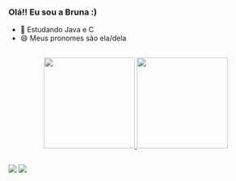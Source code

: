 ### Olá!! Eu sou a Bruna :)
- 🌱 Estudando Java e C 
- 😄 Meus pronomes são ela/dela
##
<div align="center">
  <a href="https://github.com/brunalefle">
  <img height="180em" src="https://github-readme-stats.vercel.app/api?username=brunalefle&show_icons=true&theme=tokyonight&include_all_commits=true&count_private=true"/>
  <img height="180em" src="https://github-readme-stats.vercel.app/api/top-langs/?username=brunalefle&layout=compact&langs_count=7&theme=tokyonight"/>
</div>

##

<div>
  <a href="https://instagram.com/bsirx" target="_blank"><img src="https://img.shields.io/badge/-Instagram-%23E4405F?style=for-the-badge&logo=instagram&logoColor=white" target="_blank"></a>
  <a href = "mailto:brunalefle@hotmail.com"><img src="https://img.shields.io/badge/-Gmail-%23333?style=for-the-badge&logo=gmail&logoColor=white" target="_blank"></a>
</div>
